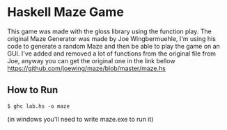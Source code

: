 # Haskell Maze Game
This game was made with the gloss library using the function play. The original Maze Generator was made by Joe Wingbermuehle, I'm using his code to generate a random Maze and then be able to play the game on an GUI. I've added and removed a lot of functions from the original file from Joe, anyway you can get the original one in the link bellow
https://github.com/joewing/maze/blob/master/maze.hs

## How to Run
```
$ ghc lab.hs -o maze 
```
(in windows you'll need to write maze.exe to run it)

